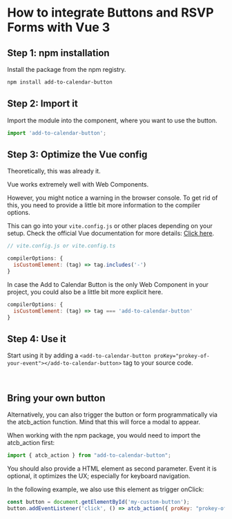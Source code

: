 
# How to integrate Buttons and RSVP Forms with Vue 3

## Step 1: npm installation

Install the package from the npm registry.

```bash
npm install add-to-calendar-button
```

## Step 2: Import it

Import the module into the component, where you want to use the button.

```javascript
import 'add-to-calendar-button';
```

## Step 3: Optimize the Vue config

Theoretically, this was already it.

Vue works extremely well with Web Components.

However, you might notice a warning in the browser console.
To get rid of this, you need to provide a little bit more information to the compiler options.

This can go into your `vite.config.js` or other places depending on your setup. Check the official Vue documentation for more details: [Click here](https://vuejs.org/guide/extras/web-components.html#using-custom-elements-in-vue).

```javascript
// vite.config.js or vite.config.ts

compilerOptions: {
  isCustomElement: (tag) => tag.includes('-')
}
```

In case the Add to Calendar Button is the only Web Component in your project, you could also be a little bit more explicit here.

```javascript
compilerOptions: {
  isCustomElement: (tag) => tag === 'add-to-calendar-button'
}
```

## Step 4: Use it

Start using it by adding a `<add-to-calendar-button proKey="prokey-of-your-event"></add-to-calendar-button>` tag to your source code.

<br />

## Bring your own button

Alternatively, you can also trigger the button or form programmatically via the atcb_action function. Mind that this will force a modal to appear.

When working with the npm package, you would need to import the atcb_action first:

```javascript
import { atcb_action } from "add-to-calendar-button";
```

You should also provide a HTML element as second parameter. Event it is optional, it optimizes the UX; especially for keyboard navigation.

In the following example, we also use this element as trigger onClick:

```javascript
const button = document.getElementById('my-custom-button');
button.addEventListener('click', () => atcb_action({ proKey: "prokey-of-your-event"}, button));

```
